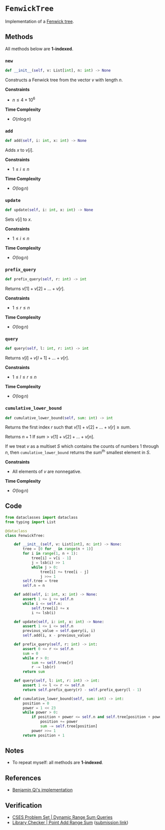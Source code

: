 # `FenwickTree`
Implementation of a [Fenwick tree](https://en.wikipedia.org/wiki/Fenwick_tree).

## Methods
All methods below are **1-indexed**.

### `new`
```python
def __init__(self, v: List[int], n: int) -> None
```

Constructs a Fenwick tree from the vector $v$ with length $n$.

**Constraints**
- $n \le 4 \times 10^{6}$ 

**Time Complexity**
- $O(n \log n)$

### `add`
```python
def add(self, i: int, x: int) -> None
```

Adds $x$ to $v[i]$.

**Constraints**
- $1 \le i \le n$

**Time Complexity**
- $O(\log n)$

### `update`
```python
def update(self, i: int, x: int) -> None
```

Sets $v[i]$ to $x$.

**Constraints**
- $1 \le i \le n$

**Time Complexity**
- $O(\log n)$

### `prefix_query`
```python
def prefix_query(self, r: int) -> int
```

Returns $v[1] + v[2] + \dots + v[r]$.

**Constraints**
- $1 \le r \le n$

**Time Complexity**
- $O(\log n)$

### `query`
```python
def query(self, l: int, r: int) -> int
```

Returns $v[l] + v[l + 1] + \dots + v[r]$.

**Constraints**
- $1 \le l \le r \le n$

**Time Complexity**
- $O(\log n)$

### `cumulative_lower_bound`
```python
def cumulative_lower_bound(self, sum: int) -> int
```

Returns the first index $r$ such that $v[1] + v[2] + \dots + v[r] \ge sum$.

Returns $n + 1$ If $sum > v[1] + v[2] + \dots + v[n]$.

If we treat $v$ as a multiset $S$ which contains the counts of numbers $1$ through $n$, then `cumulative_lower_bound`  returns the $sum^{\text{th}}$ smallest element in $S$.

**Constraints**
- All elements of $v$ are nonnegative.

**Time Complexity**
- $O(\log n)$

## Code
```python
from dataclasses import dataclass
from typing import List
```

```python
@dataclass
class FenwickTree:

    def __init__(self, v: List[int], n: int) -> None:
        tree = [0 for _ in range(n + 1)]
        for i in range(1, n + 1):
            tree[i] = v[i - 1]
            j = lsb(i) >> 1
            while j > 0:
                tree[i] += tree[i - j]
                j >>= 1
        self.tree = tree
        self.n = n

    def add(self, i: int, x: int) -> None:
        assert 1 <= i <= self.n
        while i <= self.n:
            self.tree[i] += x
            i += lsb(i)

    def update(self, i: int, x: int) -> None:
        assert 1 <= i <= self.n
        previous_value = self.query(i, i)
        self.add(i, x - previous_value)

    def prefix_query(self, r: int) -> int:
        assert 0 <= r <= self.n
        sum = 0
        while r > 0:
            sum += self.tree[r]
            r -= lsb(r)
        return sum

    def query(self, l: int, r: int) -> int:
        assert 1 <= l <= r <= self.n
        return self.prefix_query(r) - self.prefix_query(l - 1)

    def cumulative_lower_bound(self, sum: int) -> int:
        position = 0
        power = 1 << 23
        while power > 0:
            if position + power <= self.n and self.tree[position + power] < sum:
                position += power
                sum -= self.tree[position]
            power >>= 1
        return position + 1
```

## Notes
- To repeat myself: all methods are **1-indexed**.

## References
- [Benjamin Qi's implementation](https://github.com/bqi343/USACO/blob/master/Implementations/content/data-structures/1D%20Range%20Queries%20(9.2)/BIT.h)

## Verification
- [CSES Problem Set | Dynamic Range Sum Queries](https://cses.fi/problemset/task/1648)
- [Library Checker | Point Add Range Sum](https://judge.yosupo.jp/problem/point_add_range_sum) ([submission link](https://judge.yosupo.jp/submission/94590))